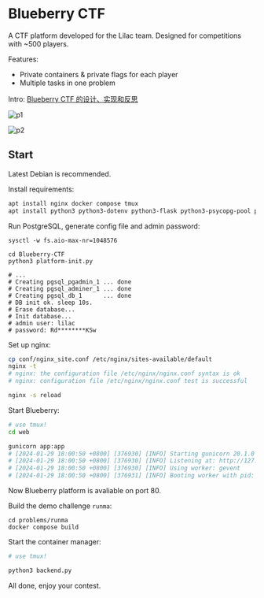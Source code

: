 # Blueberry CTF

A CTF platform developed for the  Lilac team. Designed for competitions with ~500 players.

Features:

- Private containers & private flags for each player
- Multiple tasks in one problem

Intro: [Blueberry CTF 的设计、实现和反思](https://www.ruanx.net/blueberry-ctf/)

![p1](https://github.com/Ruanxingzhi/Blueberry-CTF/assets/16996226/22def8f7-dd68-4e69-94b2-6e880d4e4741)

![p2](https://github.com/Ruanxingzhi/Blueberry-CTF/assets/16996226/65d8737f-ac36-4018-ab9f-2e78eb7826d7)


## Start

Latest Debian is recommended.

Install requirements:

```bash
apt install nginx docker compose tmux
apt install python3 python3-dotenv python3-flask python3-psycopg-pool python3-passlib python3-psutil python3-gevent python3-rich python3-pycryptodome gunicorn
```

Run PostgreSQL, generate config file and admin password:

```
sysctl -w fs.aio-max-nr=1048576

cd Blueberry-CTF
python3 platform-init.py

# ...
# Creating pgsql_pgadmin_1 ... done
# Creating pgsql_adminer_1 ... done
# Creating pgsql_db_1      ... done
# DB init ok. sleep 10s.
# Erase database...
# Init database...
# admin user: lilac
# password: Rd********KSw
```

Set up nginx:
```bash
cp conf/nginx_site.conf /etc/nginx/sites-available/default
nginx -t
# nginx: the configuration file /etc/nginx/nginx.conf syntax is ok
# nginx: configuration file /etc/nginx/nginx.conf test is successful

nginx -s reload
```

Start Blueberry:
```bash
# use tmux!
cd web

gunicorn app:app
# [2024-01-29 18:00:50 +0800] [376930] [INFO] Starting gunicorn 20.1.0
# [2024-01-29 18:00:50 +0800] [376930] [INFO] Listening at: http://127.0.0.1:11451 (376930)
# [2024-01-29 18:00:50 +0800] [376930] [INFO] Using worker: gevent
# [2024-01-29 18:00:50 +0800] [376931] [INFO] Booting worker with pid: 376931
```

Now Blueberry platform is avaliable on port 80.

Build the demo challenge `runma`:
```
cd problems/runma
docker compose build
```

Start the container manager:
```bash
# use tmux!

python3 backend.py
```

All done, enjoy your contest.
